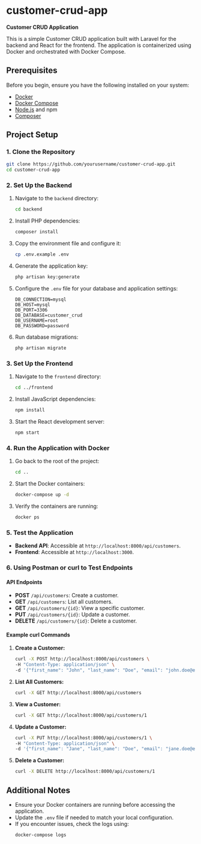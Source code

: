 # customer-crud-app 
**Customer CRUD Application**

This is a simple Customer CRUD application built with Laravel for the backend and React for the frontend. The application is containerized using Docker and orchestrated with Docker Compose.

## Prerequisites

Before you begin, ensure you have the following installed on your system:

- [Docker](https://www.docker.com/)
- [Docker Compose](https://docs.docker.com/compose/)
- [Node.js](https://nodejs.org/) and npm
- [Composer](https://getcomposer.org/)

## Project Setup

### 1. Clone the Repository

```bash
git clone https://github.com/yourusername/customer-crud-app.git
cd customer-crud-app
```

### 2. Set Up the Backend

1. Navigate to the `backend` directory:

   ```bash
   cd backend
   ```

2. Install PHP dependencies:

   ```bash
   composer install
   ```

3. Copy the environment file and configure it:

   ```bash
   cp .env.example .env
   ```

4. Generate the application key:

   ```bash
   php artisan key:generate
   ```

5. Configure the `.env` file for your database and application settings:

   ```env
   DB_CONNECTION=mysql
   DB_HOST=mysql
   DB_PORT=3306
   DB_DATABASE=customer_crud
   DB_USERNAME=root
   DB_PASSWORD=password
   ```

6. Run database migrations:

   ```bash
   php artisan migrate
   ```

### 3. Set Up the Frontend

1. Navigate to the `frontend` directory:

   ```bash
   cd ../frontend
   ```

2. Install JavaScript dependencies:

   ```bash
   npm install
   ```

3. Start the React development server:

   ```bash
   npm start
   ```

### 4. Run the Application with Docker

1. Go back to the root of the project:

   ```bash
   cd ..
   ```

2. Start the Docker containers:

   ```bash
   docker-compose up -d
   ```

3. Verify the containers are running:

   ```bash
   docker ps
   ```

### 5. Test the Application

- **Backend API**: Accessible at `http://localhost:8000/api/customers`.
- **Frontend**: Accessible at `http://localhost:3000`.

### 6. Using Postman or curl to Test Endpoints

#### API Endpoints

- **POST** `/api/customers`: Create a customer.
- **GET** `/api/customers`: List all customers.
- **GET** `/api/customers/{id}`: View a specific customer.
- **PUT** `/api/customers/{id}`: Update a customer.
- **DELETE** `/api/customers/{id}`: Delete a customer.

#### Example curl Commands

1. **Create a Customer:**

   ```bash
   curl -X POST http://localhost:8000/api/customers \
   -H "Content-Type: application/json" \
   -d '{"first_name": "John", "last_name": "Doe", "email": "john.doe@example.com", "contact_number": "1234567890"}'
   ```

2. **List All Customers:**

   ```bash
   curl -X GET http://localhost:8000/api/customers
   ```

3. **View a Customer:**

   ```bash
   curl -X GET http://localhost:8000/api/customers/1
   ```

4. **Update a Customer:**

   ```bash
   curl -X PUT http://localhost:8000/api/customers/1 \
   -H "Content-Type: application/json" \
   -d '{"first_name": "Jane", "last_name": "Doe", "email": "jane.doe@example.com", "contact_number": "0987654321"}'
   ```

5. **Delete a Customer:**

   ```bash
   curl -X DELETE http://localhost:8000/api/customers/1
   ```

## Additional Notes

- Ensure your Docker containers are running before accessing the application.
- Update the `.env` file if needed to match your local configuration.
- If you encounter issues, check the logs using:
  ```bash
  docker-compose logs
  ```




